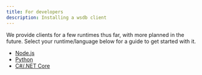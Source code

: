 ```yaml
---
title: For developers
description: Installing a wsdb client
---
```


We provide clients for a few runtimes thus far, with more planned in the future. Select your runtime/language below for a guide to get started with it.

* [Node.js](/guides/runtimes/nodejs)
* [Python]()
* [C#/.NET Core]()